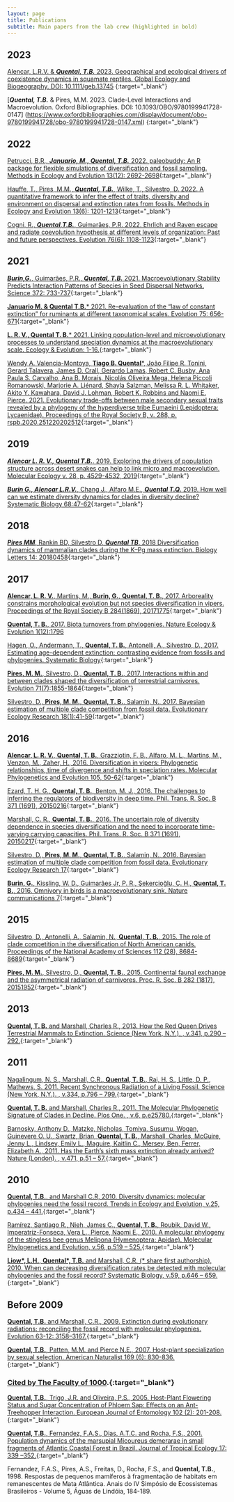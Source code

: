 ```yaml
---
layout: page
title: Publications
subtitle: Main papers from the lab crew (highlighted in bold)
---
```

## 2023

[Alencar, L.R.V. & ***Quental, T.B.***  2023. Geographical and ecological drivers of coexistence dynamics in squamate reptiles. Global Ecology and Biogeography. DOI: 10.1111/geb.13745](https://onlinelibrary.wiley.com/doi/abs/10.1111/geb.13745) {:target="_blank"}


[***Quental, T.B.*** & Pires, M.M. 2023. Clade-Level Interactions and Macroevolution. Oxford Bibliographies. DOI: 10.1093/OBO/9780199941728-0147] (https://www.oxfordbibliographies.com/display/document/obo-9780199941728/obo-9780199941728-0147.xml) {:target="_blank"}




## 2022

[Petrucci, B.R., ***Januario, M., Quental, T.B.*** 2022. paleobuddy: An R package for flexible simulations of diversification and fossil sampling. Methods in Ecology and Evolution 13(12): 2692-2698](https://doi.org/10.1111/2041-210X.13996){:target="_blank"}


[Hauffe, T.,  Pires, M.M., ***Quental, T.B.***, Wilke, T., Silvestro, D. 2022. A quantitative framework to infer the effect of traits, diversity and environment on dispersal and extinction rates from fossils. Methods in Ecology and Evolution 13(6): 1201-1213](https://doi.org/10.1111/2041-210X.13845){:target="_blank"}


[Cogni, R., ***Quental,T.B.***, Guimarães, P.R. 2022. Ehrlich and Raven escape and radiate coevolution hypothesis at different levels of organization: Past and future perspectives. Evolution 76(6): 1108-1123]( https://doi.org/10.1111/evo.14456){:target="_blank"}





## 2021

[***Burin,G.***, Guimarães, P.R., ***Quental, T.B.*** 2021. Macroevolutionary Stability Predicts Interaction Patterns of Species in Seed Dispersal Networks. Science 372: 733-737](https://www.science.org/doi/10.1126/science.abf0556){:target="_blank"}


[**Januario M. & Quental T.B.*** 2021. Re-evaluation of the “law of constant extinction” for ruminants at different taxonomical scales. Evolution 75: 656-671](https://doi.org/10.1111/evo.14177){:target="_blank"}


[**L. R. V., Quental T. B.*** 2021. Linking population-level and microevolutionary processes to understand speciation dynamics at the macroevolutionary scale. Ecology & Evolution: 1-16.](https://doi.org/10.1002/ece3.7511){:target="_blank"}


[Wendy A. Valencia-Montoya, **Tiago B. Quental***, João Filipe R. Tonini, Gerard Talavera, James D. Crall, Gerardo Lamas, Robert C. Busby, Ana Paula S. Carvalho, Ana B. Morais, Nicolás Oliveira Mega, Helena Piccoli Romanowski, Marjorie A. Liénard, Shayla Salzman, Melissa R. L. Whitaker, Akito Y. Kawahara, David J. Lohman, Robert K. Robbins and Naomi E. Pierce. 2021. Evolutionary trade-offs between male secondary sexual traits revealed by a phylogeny of the hyperdiverse tribe Eumaeini (Lepidoptera: Lycaenidae). Proceedings of the Royal Society B, v. 288, p. rspb.2020.251220202512](https://doi.org/10.1098/rspb.2020.2512){:target="_blank"}





## 2019

[***Alencar L. R. V., Quental T.B.***. 2019. Exploring the drivers of population structure across desert snakes can help to link micro and macroevolution. Molecular Ecology v. 28, p. 4529-4532, 2019](https://onlinelibrary.wiley.com/doi/10.1111/mec.15247   ){:target="_blank"}

[***Burin G., Alencar L.R.V.***, Chang J., Alfaro M.E., ***Quental T.Q.*** 2019. How well can we estimate diversity dynamics for clades in diversity decline? Systematic Biology 68:47-62](https://doi.org/10.1093/sysbio/syy037){:target="_blank"}


## 2018

[***Pires MM***, Rankin BD, Silvestro D, ***Quental TB***. 2018 Diversification dynamics of mammalian clades during the K–Pg mass extinction. Biology Letters 14: 20180458]( http://dx.doi.org/10.1098/rsbl.2018.0458){:target="_blank"}



## 2017

[**Alencar, L. R. V.**, Martins, M., **Burin, G.**, **Quental, T. B.**, 2017. Arboreality constrains morphological evolution but not species diversification in vipers. Proceedings of the Royal Society B 284(1869), 20171775](http://rspb.royalsocietypublishing.org/content/284/1869/20171775){:target="_blank"}

[**Quental, T. B.**, 2017. Biota turnovers from phylogenies. Nature Ecology & Evolution 1(12):1796](https://www.nature.com/articles/s41559-017-0363-8)

[Hagen, O., Andermann, T., **Quental, T. B.**, Antonelli, A., Silvestro, D., 2017. Estimating age-dependent extinction: contrasting evidence from fossils and phylogenies. Systematic Biology](https://academic.oup.com/sysbio/advance-article/doi/10.1093/sysbio/syx082/4563320){:target="_blank"}

[**Pires, M. M.**, Silvestro, D., **Quental, T. B.**, 2017. Interactions within and between clades shaped the diversification of terrestrial carnivores. Evolution 71(7):1855-1864](http://onlinelibrary.wiley.com/doi/10.1111/evo.13269/full){:target="_blank"}

[Silvestro, D., **Pires, M. M.**, **Quental, T. B.**, Salamin, N., 2017. Bayesian estimation of multiple clade competition from fossil data. Evolutionary Ecology Research 18(1):41-59](http://www.evolutionary-ecology.com/abstracts/v18/3010.html){:target="_blank"}


## 2016

[**Alencar, L. R. V.**, **Quental, T. B.**, Grazziotin, F. B., Alfaro, M. L., Martins, M., Venzon, M., Zaher, H., 2016. Diversification in vipers: Phylogenetic relationships, time of divergence and shifts in speciation rates. Molecular Phylogenetics and Evolution 105, 50-62](http://www.sciencedirect.com/science/article/pii/S1055790316301853){:target="_blank"}

[Ezard, T. H. G., **Quental, T. B.**, Benton, M. J., 2016. The challenges to inferring the regulators of biodiversity in deep time. Phil. Trans. R. Soc. B 371 (1691), 20150216](http://rstb.royalsocietypublishing.org/content/371/1691/20150216){:target="_blank"}

[Marshall, C. R., **Quental, T. B.**, 2016. The uncertain role of diversity dependence in species diversification and the need to incorporate time-varying carrying capacities. Phil. Trans. R. Soc. B 371 (1691), 20150217](http://rstb.royalsocietypublishing.org/content/371/1691/20150217){:target="_blank"}

[Silvestro, D., **Pires, M. M.**, **Quental, T. B.**, Salamin, N., 2016. Bayesian estimation of multiple clade competition from fossil data. Evolutionary Ecology Research 17](http://www.antonelli-lab.net/pdf/Silvestro_evol_ecol_2016.pdf){:target="_blank"}

[**Burin, G.**, Kissling, W. D., Guimarães Jr, P. R., Şekercioğlu, Ç. H., **Quental, T. B.**, 2016. Omnivory in birds is a macroevolutionary sink. Nature communications 7](http://www.nature.com/articles/ncomms11250){:target="_blank"}


## 2015

[Silvestro, D., Antonelli, A., Salamin, N., **Quental, T. B.**, 2015. The role of clade competition in the diversification of North American canids. Proceedings of the National Academy of Sciences 112 (28), 8684-8689](http://www.pnas.org/content/112/28/8684.short){:target="_blank"}

[**Pires, M. M.**, Silvestro, D., **Quental, T. B.**, 2015. Continental faunal exchange and the asymmetrical radiation of carnivores. Proc. R. Soc. B 282 (1817), 20151952](http://rspb.royalsocietypublishing.org/content/282/1817/20151952){:target="_blank"}

## 2013
   
[**Quental, T. B.** and Marshall, Charles R., 2013. How the Red Queen Drives Terrestrial Mammals to Extinction. Science (New York, N.Y.). , v.341, p.290 – 292.](http://www.sciencemag.org/content/341/6143/290){:target="_blank"}

## 2011

[Nagalingum, N. S., Marshall, C.R., **Quental, T. B.**, Rai, H. S., Little, D. P., Mathews, S. 2011. Recent Synchronous Radiation of a Living Fossil. Science (New York, N.Y.). , v.334, p.796 – 799.](http://www.sciencemag.org/content/334/6057/796){:target="_blank"}

[**Quental, T. B.** and Marshall, Charles R., 2011. The Molecular Phylogenetic Signature of Clades in Decline. Plos One. , v.6, p.e25780.](http://www.plosone.org/article/info%3Adoi%2F10.1371%2Fjournal.pone.0025780){:target="_blank"}

[Barnosky, Anthony D., Matzke, Nicholas, Tomiya, Susumu, Wogan, Guinevere O. U., Swartz, Brian, **Quental, T. B.**, Marshall, Charles, McGuire, Jenny L., Lindsey, Emily L., Maguire, Kaitlin C., Mersey, Ben, Ferrer, Elizabeth A., 2011. Has the Earth’s sixth mass extinction already arrived? Nature (London). , v.471, p.51 – 57.](http://www.nature.com/nature/journal/v471/n7336/full/nature09678.html){:target="_blank"}

## 2010
   
[**Quental, T.B.**. and Marshall C.R, 2010. Diversity dynamics: molecular phylogenies need the fossil record. Trends in Ecology and Evolution, v.25, p.434 – 441.](http://www.cell.com/trends/ecology-evolution/abstract/S0169-5347(10)00101-1){:target="_blank"}

[Ramírez, Santiago R., Nieh, James C., **Quental, T. B.**, Roubik, David W., Imperatriz-Fonseca, Vera L., Pierce, Naomi E., 2010. A molecular phylogeny of the stingless bee genus Melipona (Hymenoptera: Apidae). Molecular Phylogenetics and Evolution, v.56, p.519 – 525.](http://www.sciencedirect.com/science/article/pii/S1055790310001922){:target="_blank"}

[**Liow\*, L.H.**, **Quental\*, T.B.** and Marshall, C.R. (\* share first authorship), 2010. When can decreasing diversification rates be detected with molecular phylogenies and the fossil record? Systematic Biology, v.59, p.646 – 659.](http://sysbio.oxfordjournals.org/content/early/2010/10/01/sysbio.syq052){:target="_blank"}

## Before 2009
   
[**Quental, T.B.** and Marshall, C.R., 2009. Extinction during evolutionary radiations: reconciling the fossil record with molecular phylogenies. Evolution 63-12: 3158–3167.](http://www.bioone.org/doi/abs/10.1111/j.1558-5646.2009.00794.x?journalCode=evol){:target="_blank"}

[**Quental, T.B.**, Patten, M.M. and Pierce N.E., 2007. Host-plant specialization by sexual selection. American Naturalist 169 (6): 830-836.](http://www.jstor.org/pss/10.1086/516654){:target="_blank"}
### [Cited by The Faculty of 1000](http://f1000.com/1084843).{:target="_blank"}

[**Quental, T.B.**, Trigo, J.R. and Oliveira, P.S., 2005. Host-Plant Flowering Status and Sugar Concentration of Phloem Sap: Effects on an Ant-Treehopper Interaction. European Journal of Entomology 102 (2): 201-208.](http://www.eje.cz/scripts/viewabstract.php?abstract=998){:target="_blank"}

[**Quental, T.B.**, Fernandez, F.A.S., Dias, A.T.C. and Rocha, F.S., 2001. Population dynamics of the marsupial Micoureus demerarae in small fragments of Atlantic Coastal Forest in Brazil. Journal of Tropical Ecology 17: 339 –352.](http://journals.cambridge.org/action/displayAbstract;jsessionid=D5D5BCCD9521E99678AF4784D93633EE.journals?fromPage=online&aid=73641){:target="_blank"}

Fernandez, F.A.S., Pires, A.S., Freitas, D., Rocha, F.S., and **Quental, T.B.**, 1998. Respostas de pequenos mamíferos à fragmentação de habitats em remanescentes de Mata Atlântica. Anais do IV Simpósio de Ecossistemas Brasileiros - Volume 5, Águas de Lindóia, 184-189.
 
 
